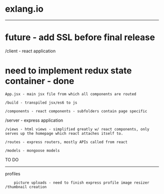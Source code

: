 # exlang.io
******
# future - add SSL before final release

/client - react application

# need to implement redux state container - done

	App.jsx - main jsx file from which all components are routed
	
	/build - transpiled jsx/es6 to js
	
	/components - react components - subfolders contain page specific
	

/server - express application

	/views - html views - simplified greatly w/ react components, only serves up the homepage which react attaches itself to. 

	/routes - express routers, mostly APIs called from react

	/models - mongoose models


TO DO
******
profiles

		picture uploads - need to finish express profile image resizer /thumbnail creation

	
